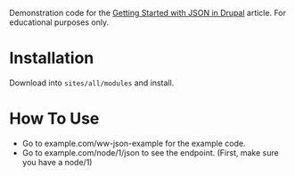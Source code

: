 Demonstration code for the [Getting Started with JSON in Drupal](http://webwash.net/articles/getting-started-json-drupal) article. For educational purposes only.

# Installation

Download into `sites/all/modules` and install.

# How To Use

- Go to example.com/ww-json-example for the example code.
- Go to example.com/node/1/json to see the endpoint. (First, make sure you have a node/1)